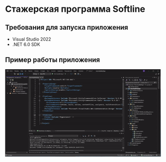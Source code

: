 # Стажерская программа Softline

## Требования для запуска приложения

- Visual Studio 2022
- .NET 6.0 SDK

## Пример работы приложения
![Пример работы приложения](https://raw.githubusercontent.com/tilkaev/IntershipWebApp/master/Images/IntershipExample.gif)